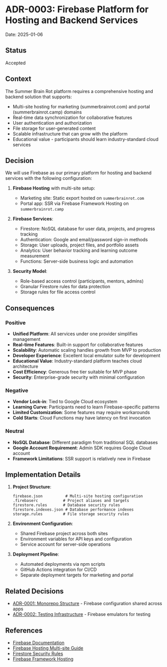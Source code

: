 # ADR-0003: Firebase Platform for Hosting and Backend Services

Date: 2025-01-06

## Status

Accepted

## Context

The Summer Brain Rot platform requires a comprehensive hosting and backend solution that supports:
- Multi-site hosting for marketing (summerbrainrot.com) and portal (summerbrainrot.camp) domains
- Real-time data synchronization for collaborative features
- User authentication and authorization
- File storage for user-generated content
- Scalable infrastructure that can grow with the platform
- Educational value - participants should learn industry-standard cloud services

## Decision

We will use Firebase as our primary platform for hosting and backend services with the following configuration:

1. **Firebase Hosting** with multi-site setup:
   - Marketing site: Static export hosted on `summerbrainrot.com`
   - Portal app: SSR via Firebase Framework Hosting on `summerbrainrot.camp`

2. **Firebase Services**:
   - Firestore: NoSQL database for user data, projects, and progress tracking
   - Authentication: Google and email/password sign-in methods
   - Storage: User uploads, project files, and portfolio assets
   - Analytics: User behavior tracking and learning outcome measurement
   - Functions: Server-side business logic and automation

3. **Security Model**:
   - Role-based access control (participants, mentors, admins)
   - Granular Firestore rules for data protection
   - Storage rules for file access control

## Consequences

### Positive
- **Unified Platform**: All services under one provider simplifies management
- **Real-time Features**: Built-in support for collaborative features
- **Scalability**: Automatic scaling handles growth from MVP to production
- **Developer Experience**: Excellent local emulator suite for development
- **Educational Value**: Industry-standard platform teaches cloud architecture
- **Cost Efficiency**: Generous free tier suitable for MVP phase
- **Security**: Enterprise-grade security with minimal configuration

### Negative
- **Vendor Lock-in**: Tied to Google Cloud ecosystem
- **Learning Curve**: Participants need to learn Firebase-specific patterns
- **Limited Customization**: Some features may require workarounds
- **Cold Starts**: Cloud Functions may have latency on first invocation

### Neutral
- **NoSQL Database**: Different paradigm from traditional SQL databases
- **Google Account Requirement**: Admin SDK requires Google Cloud account
- **Framework Limitations**: SSR support is relatively new in Firebase

## Implementation Details

1. **Project Structure**:
   ```
   firebase.json          # Multi-site hosting configuration
   .firebaserc           # Project aliases and targets
   firestore.rules       # Database security rules
   firestore.indexes.json # Database performance indexes
   storage.rules         # File storage security rules
   ```

2. **Environment Configuration**:
   - Shared Firebase project across both sites
   - Environment variables for API keys and configuration
   - Service account for server-side operations

3. **Deployment Pipeline**:
   - Automated deployments via npm scripts
   - GitHub Actions integration for CI/CD
   - Separate deployment targets for marketing and portal

## Related Decisions
- [ADR-0001: Monorepo Structure](./0001-monorepo-structure.md) - Firebase configuration shared across apps
- [ADR-0002: Testing Infrastructure](./0002-testing-infrastructure.md) - Firebase emulators for testing

## References
- [Firebase Documentation](https://firebase.google.com/docs)
- [Firebase Hosting Multi-site Guide](https://firebase.google.com/docs/hosting/multisites)
- [Firestore Security Rules](https://firebase.google.com/docs/firestore/security/get-started)
- [Firebase Framework Hosting](https://firebase.google.com/docs/hosting/frameworks/nextjs)